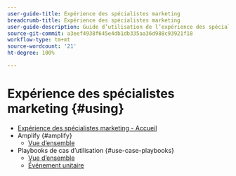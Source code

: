 ```yaml
---
user-guide-title: Expérience des spécialistes marketing
breadcrumb-title: Expérience des spécialistes marketing
user-guide-description: Guide d’utilisation de l’expérience des spécialistes marketing
source-git-commit: a3eef4938f645e4db1db335aa36d988c93921f18
workflow-type: tm+mt
source-wordcount: '21'
ht-degree: 100%

---
```



# Expérience des spécialistes marketing {#using}

+ [Expérience des spécialistes marketing - Accueil](home.md)
+ Amplify {#amplify}
   + [Vue d’ensemble](amplify/overview.md)
+ Playbooks de cas d’utilisation {#use-case-playbooks}
   + [Vue d’ensemble](use-case-playbooks/overview.md)
   + [Événement unitaire](use-case-playbooks/unitary-event.md)
